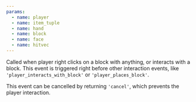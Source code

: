 ```yaml
---
params:
  - name: player
  - name: item_tuple
  - name: hand
  - name: block
  - name: face
  - name: hitvec
---
```


Called when player right clicks on a block with anything, or interacts with a block. This event is triggered right
before other interaction events, like `'player_interacts_with_block'` or `'player_places_block'`.

This event can be cancelled by returning `'cancel'`, which prevents the player interaction.
